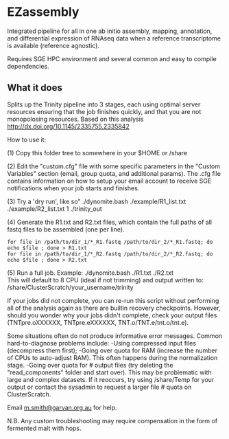 # EZassembly
Integrated pipeline for all in one ab initio assembly, mapping, annotation, and differential 
expression of RNAseq data when a reference transcriptome is available (reference agnostic). 

Requires SGE HPC environment and several common and easy to compile dependencies.

## What it does

Splits up the Trinity pipeline into 3 stages, each using optimal server resources 
ensuring that the job finishes quickly, and that you are not monopolosing resources. 
Based on this analysis <http://dx.doi.org/10.1145/2335755.2335842>


How to use it:

(1)	Copy this folder tree to somewhere in your $HOME or /share

(2)	Edit the "custom.cfg" file with some specific parameters in the "Custom Variables" 
	section (email, group quota, and additional params). 
	The .cfg file contains information on how to setup your email account to receive SGE 
	notifications when your job starts and finishes. 

(3)	Try a 'dry run', like so" 
	./dynomite.bash ./example/R1_list.txt ./example/R2_list.txt 1 ./trinity_out

(4)	Generate the R1.txt and R2.txt files, which contain the full paths of all fastq files 
	to be assembled (one per line). 
	
	for file in /path/to/dir_1/*_R1.fastq /path/to/dir_2/*_R1.fastq; do echo $file ; done > R1.txt
	for file in /path/to/dir_1/*_R2.fastq /path/to/dir_2/*_R2.fastq; do echo $file ; done > R2.txt

(5) 	Run a full job. Example:
	./dynomite.bash ./R1.txt ./R2.txt 	
	This will default to 8 CPU (ideal if not trimming) and output written to: 
	/share/ClusterScratch/your_username/trinity 


If your jobs did not complete, you can re-run this script without performing all of the analysis 
again as there are builtin recovery checkpoints. However, should you wonder why your jobs didn't 
complete, check your output files (TNTpre.oXXXXXX, TNTpre.eXXXXXX, TNT.o/TNT.e/tnt.o/tnt.e).

Some situations often do not produce informative error messages. 
Common hard-to-diagnose problems include: 
   -Using compressed input files (decompress them first); 
   -Going over quota for RAM (increase the number of CPUs to auto-adjust RAM). This often happens 
    during the normalization stage.
   -Going over quota for # output files (try deleting the "read_components" folder and start over). 
    This may be problematic with large and complex datasets. If it reoccurs, try using /share/Temp 
    for your output or contact the sysadmin to request a larger file # quota on ClusterScratch.


Email m.smith@garvan.org.au for help. 

N.B.  Any custom troubleshooting may require compensation in the form of fermented malt with hops. 
